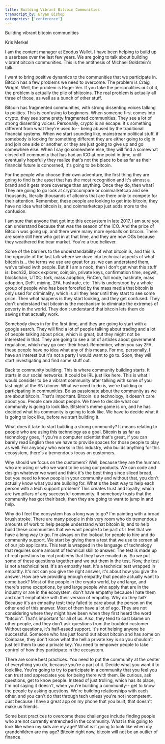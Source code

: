 ```yaml
---
title: Building Vibrant Bitcoin Communities
transcript_by: Bryan Bishop
categories: ['conference']
---
```


Building vibrant bitcoin communities

Kris Merkel

I am the content manager at Exodus Wallet. I have been helping to build up a userbase over the last few years. We are going to talk about building vibrant bitcoin communities. This is the antithesis of Michael Goldstein's talk.

I want to bring positive dynamics to the communities that we participate in. Bitcoin has a few problems we need to overcome. The problem is Craig Wright. Well, the problem is Roger Ver. If you take the personalities out of it, the problem is actually the pile of shitcoins. The real problem is actually all three of those, as well as a bunch of other stuff.

Bitcoin has fragmented communities, with strong dissenting voices talking to politics. This is confusing to beginners. When someone first comes into crypto, they see some pretty fragmented communities. They see a lot of strong dissenting voices. Personally, crypto is an escape. It's something different from what they're used to-- being abused by the traditional financial systems. When we start sounding like, mainstream political stuff, if somebody is looking for something different they are either going to dig in and join one side or another, or they are just going to give up and go somewhere else. When I say go somewhere else, they will find a somewhat closed off community that has had an ICO at one point in time, until eventually hopefully they realize that's not the place to be as far as their financial future is concerned, it's going to be bitcoin.

For the people who choose their own adventure, the first thing they are going to find is the asset that has the most recognition and it's almost a brand and it gets more coverage than anything. Once they do, then what? They are going to go look at cryptocompare or coinmarketcap and see thousands, literally thousands of altcoins that are there only to compete for their attention. Remember, these people are looking to get into bitcoin; they have no idea what bitcoin is, and coinmarketcap just adds more to the confusion.

I am sure that anyone that got into this ecosystem in late 2017, I am sure you can understand because that was the season of the ICO. And the price of Bitcoin was going up, and there were many more eyeballs on bitcoin. There are some still here who got in at that time, and they are now OGs because they weathered the bear market. You're a true believer.

Some of the barriers to the understandability of what bitcoin is, and this is the opposite of the last talk where we dove into technical aspects of what bitcoin is... the terms we use are great for us, we can understand them, we've talked iwth people. But if I am a noob, then I don't get what this stuff is: bech32, block explorer, coinjoin, private keys, confirmation time, segwit, blockchain, UTXO, fork, mass adoption, FinCen, full node, hashrate, mass adoption, DeFi, mixing, 2FA, hashrate, etc. This is understood by a whole group of people who has been forcefed by the mass media that bitcoin is only used for criminality, which is all they hear until they start to see some price. Then what happens is they start looking, and they get confused. They don't understand that bitcoin is the mechanism to eliminate the extremes of poverty in the world. They don't understand that bitcoin lets them do savings that actually work.

Somebody dives in for the first time, and they are going to start with a google search. They will find a lot of people talking about trading and a lot of people talking about price, which is great, but they might not be interested in that. They are going to see a lot of articles about government regulation, which may go over their head. Remember, when you say 2FA, these people have no idea what any of this means. For me, personally, I have an interest but it's not a party I would want to go to. Soon, they will start investigating and find some stuff out.

Back to community building. This is where community building starts. It starts in our social networks. It could be IRL just like here. This is what I would consider to be a vibrant community after talking with some of you last night at the SNI dinner. What we need to do is, we're building or participating in communities. Be as passionate about the community as we are about bitcoin. That's important. Bitcoin is a technology, it doesn't care about you. People care about people. We have to decide what our community is going to look like. Bitstein's meme game is on, and he has decided what his community is going to look like. We have to decide what it is going to look like, before we start building it.

What does it take to start building a strong community? It means relating to people who are using this technology as a goal. Bitcoin is as far as technology goes, if you're a computer scientist that's great, if you can barely read English then we have to provide spaces for those people to play as well. For anybody who works in this industry, who builds anything for this ecosystem, there's a tremendous focus on customers.

Why should we focus on the customers? Well, because they are the humans who are using or who we want to be using our products. We can code and design whatever we want and think it's the best thing since sliced bread, but you need to know people in your community and without that, you don't actually know what you are building for. What's the best way to help each person with a tech support problem? This creates trust and loyalty, which are two pillars of any successful community. If somebody trusts that the community has got their back, then they are going to want to jump in and help.

Why do I feel the ecosystem has a long way to go? I'm painting with a broad brush stroke. There are many people in this very room who do tremendous amounts of work to help people understand what bitcoin is, and to help build these communities that we want people to be part of. I feel that we have a long way to go. I'm always on the lookout for people to hire and do community support. We start by giving them a test that we use to screen all of our job applicants. This test is wrapped in the language of technology that requires some amount of technical skill to answer. The test is made up of real questions by real problems that they have emailed us. So we put some of these questions together and we put them in the test. Now, the test is not a technical test. It's an empathy test. It's a technical test wrapped in empathy. It's not can you give the right answer, it's about how you give the answer. How are we providing enough empathy that people actually want to come back? Most of the people in the crypto world, by and large, and there's some exceptions, by and large people who apply that are in the industry or are in the ecosystem, don't have empathy because I hate them and can't emphathize with their version of empathy. Why do they fail? Because it's an empathy test; they failed to care about the person on the other end of this answer. Most of them have a lot of ego. They are not considering where they might have been when they first heard the word "bitcoin". That's important for all of us. Also, they tend to cast blame on other people, and they don't ask questions from the troubled customer. Without questions, it's half-assed support. It's not helping anyone be successful. Someone who has just found out about bitcoin and has some on Coinbase, they don't know what the hell a private key is so you shouldn't just tell them to use a private key. You need to empower people to take control of how they participate in the ecosystem.

There are some best practices. You need to put the community at the center of everything you do, because you're a part of it. Decide what you want it to look like. You're going to try to participate in a community that you feel you can trust and appreciates you for being there with them. Be curious, ask questions, get to know people.  Instead of just trolling, which has its place, I'm not saying it doesn't, when you're building a community-- get to know the people by asking questions. We're building relationships with each other, and you can't do that through tech unless you're not incompetent. Just because I have a great app on my phone that you built, that doesn't make us friends.

Some best practices to overcome these challenges include finding people who are not currently entrenched in the community. What is this going to look like when my kids are my age? What is it going to look like when my grandchildren are my age? Bitcoin right now, bitcoin will not be an outlier of finance.


